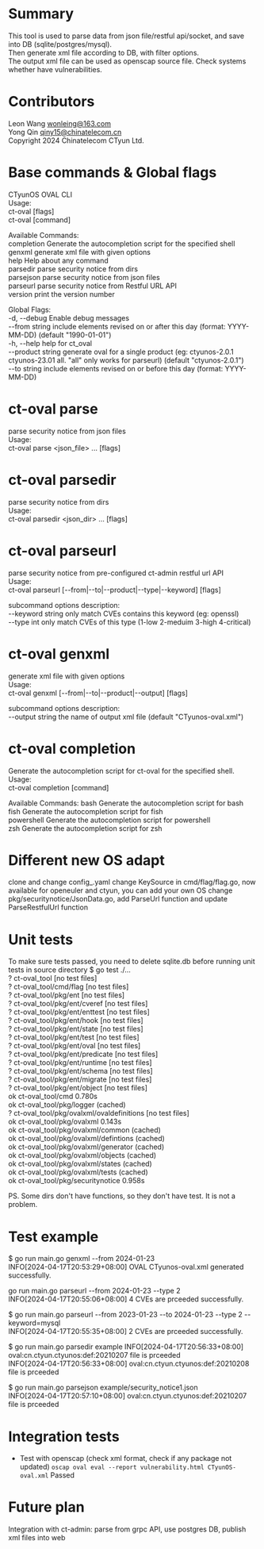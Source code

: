 # Summary
This tool is used to parse data from json file/restful api/socket, and save into DB (sqlite/postgres/mysql).<br>
Then generate xml file according to DB, with filter options.<br>
The output xml file can be used as openscap source file. Check systems whether have vulnerabilities.<br>

# Contributors
Leon Wang <wonleing@163.com><br>
Yong Qin <qiny15@chinatelecom.cn><br>
Copyright 2024 Chinatelecom CTyun Ltd.<br>

# Base commands & Global flags
CTyunOS OVAL CLI<br>
Usage:<br>
  ct-oval [flags]<br>
  ct-oval [command]<br>

Available Commands:<br>
  completion  Generate the autocompletion script for the specified shell<br>
  genxml      generate xml file with given options<br>
  help        Help about any command<br>
  parsedir    parse security notice from dirs<br>
  parsejson   parse security notice from json files<br>
  parseurl    parse security notice from Restful URL API<br>
  version     print the version number<br>

Global Flags:<br>
  -d, --debug            Enable debug messages<br>
      --from string      include elements revised on or after this day (format: YYYY-MM-DD) (default "1990-01-01")<br>
  -h, --help             help for ct_oval<br>
      --product string   generate oval for a single product (eg: ctyunos-2.0.1 ctyunos-23.01 all. "all" only works for parseurl) (default "ctyunos-2.0.1")<br>
      --to string        include elements revised on or before this day (format: YYYY-MM-DD)<br>

# ct-oval parse
parse security notice from json files<br>
Usage:<br>
  ct-oval parse <json_file> ... [flags]<br>

# ct-oval parsedir
parse security notice from dirs<br>
Usage:<br>
  ct-oval parsedir <json_dir> ... [flags]<br>

# ct-oval parseurl
parse security notice from pre-configured ct-admin restful url API<br>
Usage:<br>
  ct-oval parseurl [--from|--to|--product|--type|--keyword] [flags]<br>

subcommand options description:<br>
  --keyword string   only match CVEs contains this keyword (eg: openssl)<br>
  --type int         only match CVEs of this type (1-low 2-meduim 3-high 4-critical)<br>

# ct-oval genxml
generate xml file with given options<br>
Usage:<br>
  ct-oval genxml [--from|--to|--product|--output] [flags]<br>

subcommand options description:<br>
  --output string    the name of output xml file (default "CTyunos-oval.xml")<br>

# ct-oval completion
Generate the autocompletion script for ct-oval for the specified shell.<br>
Usage:<br>
  ct-oval completion [command]<br>

Available Commands:
  bash        Generate the autocompletion script for bash<br>
  fish        Generate the autocompletion script for fish<br>
  powershell  Generate the autocompletion script for powershell<br>
  zsh         Generate the autocompletion script for zsh<br>

# Different new OS adapt
 clone and change config_<YourOS>.yaml
 change KeySource in cmd/flag/flag.go, now available for openeuler and ctyun, you can add your own OS
 change pkg/securitynotice/JsonData.go, add Parse<YourOS>Url function and update ParseRestfulUrl function

# Unit tests
To make sure tests passed, you need to delete sqlite.db before running unit tests in source directory
 $ go test ./...<br>
?       ct-oval_tool    [no test files]<br>
?       ct-oval_tool/cmd/flag   [no test files]<br>
?       ct-oval_tool/pkg/ent    [no test files]<br>
?       ct-oval_tool/pkg/ent/cveref     [no test files]<br>
?       ct-oval_tool/pkg/ent/enttest    [no test files]<br>
?       ct-oval_tool/pkg/ent/hook       [no test files]<br>
?       ct-oval_tool/pkg/ent/state      [no test files]<br>
?       ct-oval_tool/pkg/ent/test       [no test files]<br>
?       ct-oval_tool/pkg/ent/oval       [no test files]<br>
?       ct-oval_tool/pkg/ent/predicate  [no test files]<br>
?       ct-oval_tool/pkg/ent/runtime    [no test files]<br>
?       ct-oval_tool/pkg/ent/schema     [no test files]<br>
?       ct-oval_tool/pkg/ent/migrate    [no test files]<br>
?       ct-oval_tool/pkg/ent/object     [no test files]<br>
ok      ct-oval_tool/cmd        0.780s<br>
ok      ct-oval_tool/pkg/logger (cached)<br>
?       ct-oval_tool/pkg/ovalxml/ovaldefinitions        [no test files]<br>
ok      ct-oval_tool/pkg/ovalxml        0.143s<br>
ok      ct-oval_tool/pkg/ovalxml/common (cached)<br>
ok      ct-oval_tool/pkg/ovalxml/defintions     (cached)<br>
ok      ct-oval_tool/pkg/ovalxml/generator      (cached)<br>
ok      ct-oval_tool/pkg/ovalxml/objects        (cached)<br>
ok      ct-oval_tool/pkg/ovalxml/states (cached)<br>
ok      ct-oval_tool/pkg/ovalxml/tests  (cached)<br>
ok      ct-oval_tool/pkg/securitynotice 0.958s<br>

PS. Some dirs don't have functions, so they don't have test. It is not a problem.

# Test example
$ go run main.go genxml --from 2024-01-23<br>
INFO[2024-04-17T20:53:29+08:00] OVAL CTyunos-oval.xml generated successfully.<br>

go run main.go parseurl --from 2024-01-23 --type 2<br>
INFO[2024-04-17T20:55:06+08:00] 4 CVEs are prceeded successfully.<br>

$ go run main.go parseurl --from 2023-01-23 --to 2024-01-23 --type 2 --keyword=mysql<br>
INFO[2024-04-17T20:55:35+08:00] 2 CVEs are prceeded successfully.<br>

$ go run main.go parsedir example
INFO[2024-04-17T20:56:33+08:00] oval:cn.ctyun.ctyunos:def:20210207 file is prceeded<br>
INFO[2024-04-17T20:56:33+08:00] oval:cn.ctyun.ctyunos:def:20210208 file is prceeded<br>

$ go run main.go parsejson example/security_notice1.json<br>
INFO[2024-04-17T20:57:10+08:00] oval:cn.ctyun.ctyunos:def:20210207 file is prceeded<br>

# Integration tests
- Test with openscap (check xml format, check if any package not updated)
`oscap oval eval --report vulnerability.html CTyunOS-oval.xml`
Passed

# Future plan
Integration with ct-admin: parse from grpc API, use postgres DB, publish xml files into web
